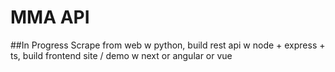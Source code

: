 # MMA API
##In Progress
Scrape from web w python, build rest api w node + express + ts, build frontend site / demo w next or angular or vue